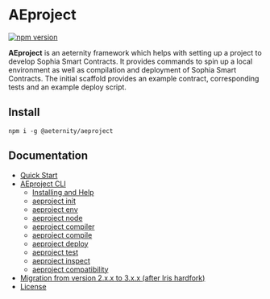 # AEproject

[![npm version](https://badge.fury.io/js/%40aeternity%2Faeproject.svg)](https://badge.fury.io/js/%40aeternity%2Faeproject)

**AEproject** is an aeternity framework which helps with setting up a project to develop Sophia Smart Contracts. It provides commands to spin up a local environment as well as compilation and deployment of Sophia Smart Contracts. The initial scaffold provides an example contract, corresponding tests and an example deploy script.

## Install

```text
npm i -g @aeternity/aeproject
```

## Documentation

* [Quick Start](doc/developer-documentation/getting-started.md)
* [AEproject CLI](doc/developer-documentation/aeproject-cli/README.md)
  * [Installing and Help](doc/developer-documentation/aeproject-cli/install.md)
  * [aeproject init](doc/developer-documentation/aeproject-cli/init.md)
  * [aeproject env](doc/developer-documentation/aeproject-cli/env.md)
  * [aeproject node](doc/developer-documentation/aeproject-cli/node.md)
  * [aeproject compiler](doc/developer-documentation/aeproject-cli/compiler.md)
  * [aeproject compile](doc/developer-documentation/aeproject-cli/compile.md)
  * [aeproject deploy](doc/developer-documentation/aeproject-cli/deploy.md)
  * [aeproject test](doc/developer-documentation/aeproject-cli/testing.md)
  * [aeproject inspect](doc/developer-documentation/aeproject-cli/tx-inspect.md)
  * [aeproject compatibility](doc/developer-documentation/aeproject-cli/compatibility.md)
* [Migration from version 2.x.x to 3.x.x (after Iris hardfork)](doc/developer-documentation/migration-from-2.x.x-to-3.x.x.md)
* [License](doc/developer-documentation/licence.md)